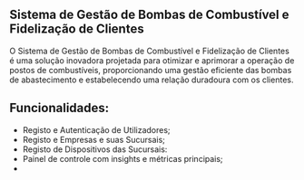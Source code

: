 
## Sistema de Gestão de Bombas de Combustível e Fidelização de Clientes

O Sistema de Gestão de Bombas de Combustível e Fidelização de Clientes é uma solução inovadora projetada para otimizar e aprimorar a operação de postos de combustíveis, proporcionando uma gestão eficiente das bombas de abastecimento e estabelecendo uma relação duradoura com os clientes.

## Funcionalidades:
- Registo e Autenticação de Utilizadores;
- Registo e Empresas e suas Sucursais;
- Registo de Dispositivos das Sucursais:
- Painel de controle com insights e métricas principais;
- 
